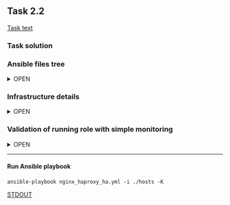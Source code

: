 ## Task 2.2

[Task text](task_text_2.2.png)


### Task solution

### Ansible files tree
<details>
  <summary>OPEN</summary>

```console
ansible
├── ansible.cfg
├── group_vars
│   ├── all
│   │   └── vars
│   ├── loadbalancers
│   └── webservers
├── hosts
├── host_vars
│   ├── ha1
│   ├── ha2
│   ├── web1
│   └── web2
├── infra.txt
├── nginx_haproxy_ha.yml
├── roles
│   ├── ansible-ssh-copy-id
│   │   ├── README.md
│   │   ├── tasks
│   │   │   └── main.yml
│   │   └── vars
│   │       └── main.yml
│   ├── ha-proxy
│   │   ├── handlers
│   │   │   └── main.yml
│   │   ├── README.md
│   │   ├── tasks
│   │   │   └── main.yml
│   │   └── templates
│   │       └── haproxy.cfg.j2
│   ├── keepalived
│   │   ├── handlers
│   │   │   └── main.yml
│   │   ├── README.md
│   │   ├── tasks
│   │   │   └── main.yml
│   │   ├── templates
│   │   │   └── keepalived.conf.j2
│   │   └── vars
│   │       └── main.yml
│   └── nginx
│       ├── handlers
│       │   └── main.yml
│       ├── README.md
│       ├── tasks
│       │   └── main.yml
│       ├── templates
│       │   ├── index.html.j2
│       │   └── nginx.conf.j2
│       └── vars
│           └── main.yml
└── tmux.sh
```

</details>

### Infrastructure details
<details>
  <summary>OPEN</summary>

**4 VM boxes with CentOS**
- VM-1 (192.168.57.4): NGINX webserver # 1  
- VM-2 (192.168.57.5): NGINX webserver # 2  
- VM-3 (192.168.57.6): HAproxy and Keepalived server # 1 (master node)  
- VM-4 (192.168.57.7): HAproxy and Keepalived server # 2 (backup node)  
- Keepalived floating (virtual) IP: 192.168.57.10  

</details>
  

### Validation of running role with simple monitoring
<details>
  <summary>OPEN</summary>

![task_2.1.gif](nginx_haproxy_ha.gif)

</details>

---

#### Run Ansible playbook
```console
ansible-playbook nginx_haproxy_ha.yml -i ./hosts -K
```
[STDOUT](STDOUT_nginx_haproxy_ha.txt)  

</details>
